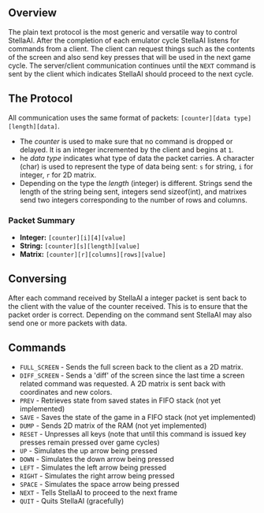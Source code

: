 ## Overview ##

The plain text protocol is the most generic and versatile way to control StellaAI. After the completion of each emulator cycle StellaAI listens for commands from a client. The client can request things such as the contents of the screen and also send key presses that will be used in the next game cycle. The server/client communication continues until the `NEXT` command is sent by the client which indicates StellaAI should proceed to the next cycle.

## The Protocol ##

All communication uses the same format of packets: `[counter][data type][length][data]`.

  * The _counter_ is used to make sure that no command is dropped or delayed. It is an integer incremented by the client and begins at `1`.
  * he _data type_ indicates what type of data the packet carries. A character (char) is used to represent the type  of data being sent: `s` for string, `i` for integer, `r` for 2D matrix.
  * Depending on the type the _length_ (integer) is different. Strings send the length of the string being sent, integers send sizeof(int), and matrixes send two integers corresponding to the number of rows and columns.

### Packet Summary ###

  * **Integer:** `[counter][i][4][value]`
  * **String:** `[counter][s][length][value]`
  * **Matrix:** `[counter][r][columns][rows][value]`

## Conversing ##

After each command received by StellaAI a integer packet is sent back to the client with the value of the counter received. This is to ensure that the packet order is correct. Depending on the command sent StellaAI may also send one or more packets with data.

## Commands ##
  * `FULL_SCREEN` - Sends the full screen back to the client as a 2D matrix.
  * `DIFF_SCREEN` - Sends a 'diff' of the screen since the last time a screen related command was requested. A 2D matrix is sent back with coordinates and new colors.
  * `PREV` - Retrieves state from saved states in FIFO stack (not yet implemented)
  * `SAVE` - Saves the state of the game in a FIFO stack (not yet implemented)
  * `DUMP` - Sends 2D matrix of the RAM (not yet implemented)
  * `RESET` - Unpresses all keys (note that until this command is issued key presses remain pressed over game cycles)
  * `UP` - Simulates the up arrow being pressed
  * `DOWN` - Simulates the down arrow being pressed
  * `LEFT` - Simulates the left arrow being pressed
  * `RIGHT` - Simulates the right arrow being pressed
  * `SPACE` - Simulates the space arrow being pressed
  * `NEXT` - Tells StellaAI to proceed to the next frame
  * `QUIT` - Quits StellaAI (gracefully)